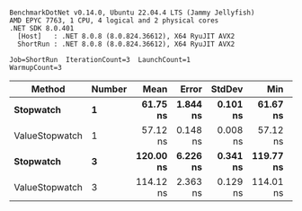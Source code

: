 ```

BenchmarkDotNet v0.14.0, Ubuntu 22.04.4 LTS (Jammy Jellyfish)
AMD EPYC 7763, 1 CPU, 4 logical and 2 physical cores
.NET SDK 8.0.401
  [Host]   : .NET 8.0.8 (8.0.824.36612), X64 RyuJIT AVX2
  ShortRun : .NET 8.0.8 (8.0.824.36612), X64 RyuJIT AVX2

Job=ShortRun  IterationCount=3  LaunchCount=1  
WarmupCount=3  

```
| Method         | Number | Mean      | Error    | StdDev   | Min       | Max       | Gen0   | Allocated |
|--------------- |------- |----------:|---------:|---------:|----------:|----------:|-------:|----------:|
| **Stopwatch**      | **1**      |  **61.75 ns** | **1.844 ns** | **0.101 ns** |  **61.67 ns** |  **61.86 ns** | **0.0005** |      **40 B** |
| ValueStopwatch | 1      |  57.12 ns | 0.148 ns | 0.008 ns |  57.12 ns |  57.13 ns |      - |         - |
| **Stopwatch**      | **3**      | **120.00 ns** | **6.226 ns** | **0.341 ns** | **119.77 ns** | **120.40 ns** | **0.0005** |      **40 B** |
| ValueStopwatch | 3      | 114.12 ns | 2.363 ns | 0.129 ns | 114.01 ns | 114.26 ns |      - |         - |
